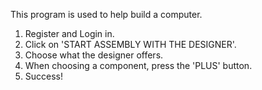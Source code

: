 This program is used to help build a computer.

1. Register and Login in.
2. Click on 'START ASSEMBLY WITH THE DESIGNER'.
3. Choose what the designer offers.
4. When choosing a component, press the 'PLUS' button.
5. Success!
